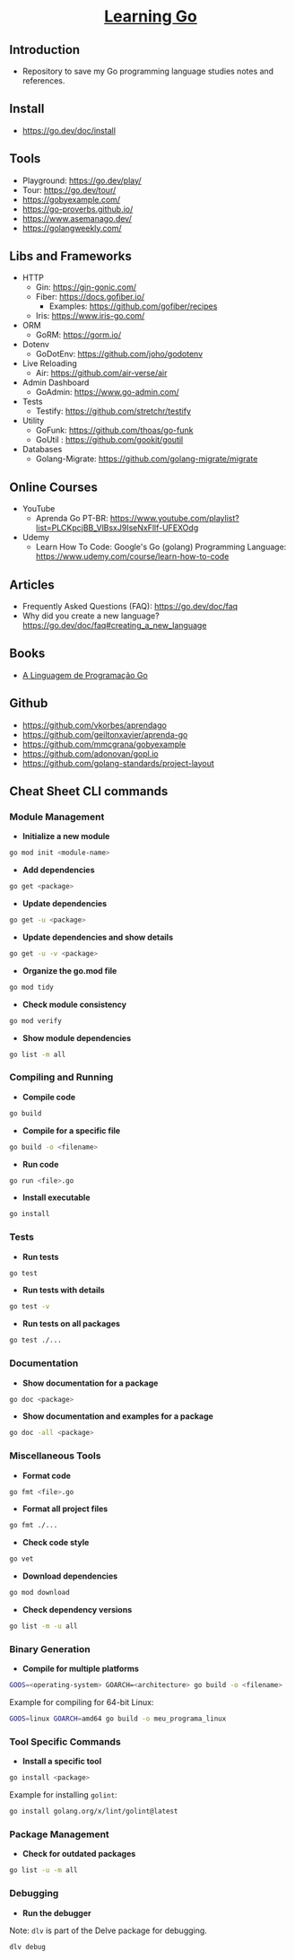 <div align="center">
 <h1 align="center"><a href="https://go.dev/" target="_blank">Learning Go</a></h1>
</div>

## Introduction
- Repository to save my Go programming language studies notes and references.

## Install
- https://go.dev/doc/install

## Tools
- Playground: <https://go.dev/play/>
- Tour: <https://go.dev/tour/>
- <https://gobyexample.com/>
- <https://go-proverbs.github.io/>
- <https://www.asemanago.dev/>
- <https://golangweekly.com/>

## Libs and Frameworks

- HTTP
   - Gin: <https://gin-gonic.com/>
   - Fiber: <https://docs.gofiber.io/>
      - Examples: <https://github.com/gofiber/recipes>
   - Iris: <https://www.iris-go.com/>
- ORM
   - GoRM: <https://gorm.io/>
- Dotenv
   - GoDotEnv: <https://github.com/joho/godotenv>
- Live Reloading
   - Air: <https://github.com/air-verse/air>
- Admin Dashboard
   - GoAdmin: <https://www.go-admin.com/>
- Tests
   - Testify: <https://github.com/stretchr/testify>
- Utility
   - GoFunk: <https://github.com/thoas/go-funk>
   - GoUtil : <https://github.com/gookit/goutil>
- Databases
   - Golang-Migrate: <https://github.com/golang-migrate/migrate>

## Online Courses

- YouTube
   - Aprenda Go PT-BR: <https://www.youtube.com/playlist?list=PLCKpcjBB_VlBsxJ9IseNxFllf-UFEXOdg>
- Udemy
   - Learn How To Code: Google's Go (golang) Programming Language: <https://www.udemy.com/course/learn-how-to-code>

## Articles
- Frequently Asked Questions (FAQ): <https://go.dev/doc/faq>
- Why did you create a new language? <https://go.dev/doc/faq#creating_a_new_language>

## Books
- [A Linguagem de Programação Go](https://www.amazon.com.br/Linguagem-Programa%C3%A7%C3%A3o-Go-Alan-Donovan-ebook/dp/B07KDDJQXS/ref=tmm_kin_swatch_0?_encoding=UTF8&qid=&sr=#customerReviews)

## Github
- <https://github.com/vkorbes/aprendago>
- <https://github.com/geiltonxavier/aprenda-go>
- <https://github.com/mmcgrana/gobyexample>
- <https://github.com/adonovan/gopl.io>
- <https://github.com/golang-standards/project-layout>

## Cheat Sheet CLI commands

### Module Management

- **Initialize a new module**
```sh
go mod init <module-name>
```

- **Add dependencies**
```sh
go get <package>
```

- **Update dependencies**
```sh
go get -u <package>
```

- **Update dependencies and show details**
```sh
go get -u -v <package>
```

- **Organize the go.mod file**
```sh
go mod tidy
```

- **Check module consistency**
```sh
go mod verify
```

- **Show module dependencies**
```sh
go list -m all
```

### Compiling and Running

- **Compile code**
```sh
go build
```

- **Compile for a specific file**
```sh
go build -o <filename>
```

- **Run code**
```sh
go run <file>.go
```

- **Install executable**
```sh
go install
```

### Tests

- **Run tests**
```sh
go test
```

- **Run tests with details**
```sh
go test -v
```

- **Run tests on all packages**
```sh
go test ./...
```

### Documentation

- **Show documentation for a package**
```sh
go doc <package>
```

- **Show documentation and examples for a package**
```sh
go doc -all <package>
```

### Miscellaneous Tools

- **Format code**
```sh
go fmt <file>.go
```

- **Format all project files**
```sh
go fmt ./...
```

- **Check code style**
```sh
go vet
```

- **Download dependencies**
```sh
go mod download
```

- **Check dependency versions**
```sh
go list -m -u all
```

### Binary Generation

- **Compile for multiple platforms**
```sh
GOOS=<operating-system> GOARCH=<architecture> go build -o <filename>
```

Example for compiling for 64-bit Linux:
```sh
GOOS=linux GOARCH=amd64 go build -o meu_programa_linux
```

### Tool Specific Commands

- **Install a specific tool**
```sh
go install <package>
```

Example for installing `golint`:
```sh
go install golang.org/x/lint/golint@latest
```

### Package Management

- **Check for outdated packages**
```sh
go list -u -m all
```

### Debugging

- **Run the debugger**

Note: `dlv` is part of the Delve package for debugging.
```sh
dlv debug
```

